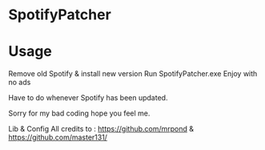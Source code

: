 # SpotifyPatcher
# Usage
Remove old Spotify & install new version Run SpotifyPatcher.exe Enjoy with no ads

Have to do whenever Spotify has been updated.

Sorry for my bad coding hope you feel me. 

Lib & Config
All credits to : https://github.com/mrpond & https://github.com/master131/
